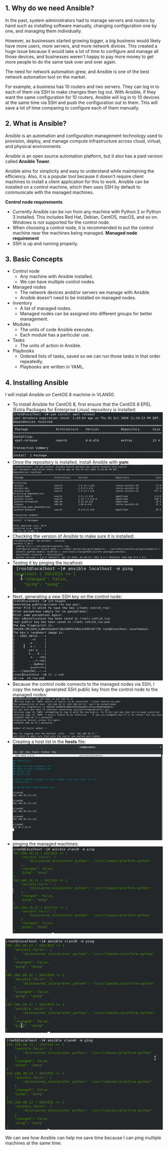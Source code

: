 ## 1. Why do we need Ansible?
In the past, system administrators had to manage servers and routers by hand such as installing software manually, changing configuration one by one, and managing them individually.  

However, as businesses started growing bigger, a big business would likely have more users, more servers, and more network divices. This created a huge issue because it would take a lot of time to configure and manage all those devices, and businesses weren't happy to pay more money to get more people to do the same task over and over again. 

The need for network automation grew, and Ansible is one of the best network automation tool on the market. 

For example, a business has 10 routers and two servers. They can log in to each of them via SSH to make changes then log out. With Ansible, if they want the same configuration for 10 routers, Ansible will log in to 10 devices at the same time via SSH and push the configuration out to them. This will save a lot of time comparing to configure each of them manually. 

## 2. What is Ansible?
Ansible is an automation and configuration management technology used to provision, deploy, and manage compute infrastructure across cloud, virtual, and physical environments. 

Ansible is an open source automation platform, but it also has a paid version called **Ansible Tower**. 

Ansible aims for simplicity and easy to understand while maintaining the efficiency. Also, it is a popular tool because it doesn't require client machines to install a client application for this to work. Ansible can be installed on a control machine, which then uses SSH by default to communicate with the managed machines.

**Control node requirements**
* Currently Ansible can be run from any machine with Python 2 or Python 3 installed. This includes Red Hat, Debian, CentOS, macOS, and so on. Windows is not supported for the control node. 
* When choosing a control node, it is recommended to put the control machine near the machines being managed. 
**Managed node requirement**
* SSH is up and running properly. 

## 3. Basic Concepts
* Control node
  * Any machine with Ansible installed.
  * We can have multiple control nodes.
* Managed nodes
  * The network devices andd/or servers we manage with Ansible.
  * Ansible doesn't need to be installed on managed nodes.
* Inventory
  * A list of managed nodes. 
  * Managed nodes can be assigned into different groups for better management. 
* Modules
  * The units of code Ansible executes.
  * Each module has a particular use.
* Tasks
  * The units of action in Ansible.
* Playbooks
  * Ordered lists of tasks, saved so we can run those tasks in that order repeatedly. 
  * Playbooks are written in YAML.
## 4. Installing Ansible
I will install Ansible on CentOS 8 machine in VLAN50.
* To install Ansible for CentOS 8, first ensure that the CentOS 8 EPEL (Extra Packages for Enterprise Linux) repository is installed:
![](https://github.com/greenarrow2019/Ansible-Network-Automation/blob/master/Ansible/images/4.png)
* Once the repository is installed, install Ansible with **yum**:
![](https://github.com/greenarrow2019/Ansible-Network-Automation/blob/master/Ansible/images/1.png)
* Checking the version of Ansible to make sure it is installed:
![](https://github.com/greenarrow2019/Ansible-Network-Automation/blob/master/Ansible/images/2.png)
* Testing it by pinging the localhost:
![](https://github.com/greenarrow2019/Ansible-Network-Automation/blob/master/Ansible/images/3.png)
* Next, generating a new SSH key on the control node:
![](https://github.com/greenarrow2019/Ansible-Network-Automation/blob/master/Ansible/images/5.png)
* Because the control node connects to the managed nodes via SSH, I copy the newly generated SSH public key from the control node to the managed nodes:
![](https://github.com/greenarrow2019/Ansible-Network-Automation/blob/master/Ansible/images/6.png)
* Creating a host list in the **hosts** file:
![](https://github.com/greenarrow2019/Ansible-Network-Automation/blob/master/Ansible/images/8.png)
* pinging the managed machines:
![](https://github.com/greenarrow2019/Ansible-Network-Automation/blob/master/Ansible/images/7.png)

![](https://github.com/greenarrow2019/Ansible-Network-Automation/blob/master/Ansible/images/9.png)

![](https://github.com/greenarrow2019/Ansible-Network-Automation/blob/master/Ansible/images/10.png)

We can see how Ansible can help me save time because I can ping multiple machines at the same time. 

